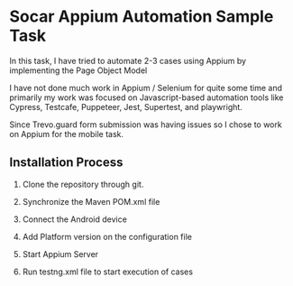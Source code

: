 # Socar Appium Automation Sample Task

In this task, I have tried to automate 2-3 cases using Appium by implementing the Page Object Model

I have not done much work in Appium / Selenium for quite some time and primarily my work was focused on Javascript-based automation tools like Cypress, Testcafe, Puppeteer, Jest, Supertest, and playwright.

Since Trevo.guard form submission was having issues so I chose to work on Appium for the mobile task.



## Installation Process

1. Clone the repository through git.

2. Synchronize the Maven POM.xml file

3. Connect the Android device

4. Add Platform version on the configuration file

5. Start Appium Server

6. Run testng.xml file to start execution of cases